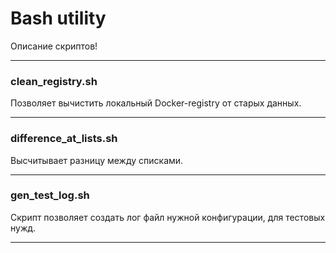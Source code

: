 # Bash utility
Описание скриптов!
____
### clean_registry.sh
Позволяет вычистить локальный Docker-registry от старых данных.
____
### difference_at_lists.sh
Высчитывает разницу между списками.
____
### gen_test_log.sh
Скрипт позволяет создать лог файл нужной конфигурации, для тестовых нужд.
____

